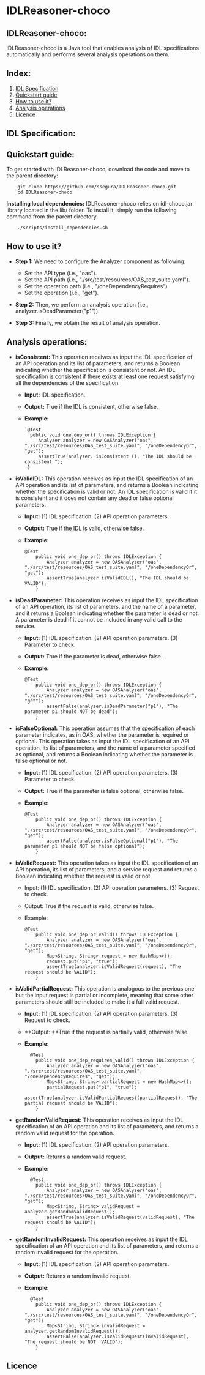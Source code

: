 # IDLReasoner-choco
## IDLReasoner-choco: 
IDLReasoner-choco is a Java tool that enables analysis of IDL specifications automatically and performs several analysis operations on them.

## Index:

1. [IDL Specification](#idl-specification)
2. [Quickstart guide](#quickstart-guide)
3. [How to use it?](#how-to-use-it)
4. [Analysis operations](#analysis-operations)
5. [Licence](#licence)


## IDL Specification:
## Quickstart guide:
To get started with IDLReasoner-choco, download the code and move to the parent directory:

        git clone https://github.com/ssegura/IDLReasoner-choco.git
        cd IDLReasoner-choco

**Installing local dependencies:**
IDLReasoner-choco relies on idl-choco.jar library located in the lib/ folder. To install it, simply run the following command from the parent directory.

        ./scripts/install_dependencies.sh

## How to use it?

-	**Step 1:** We need to configure the Analyzer component as following:

    -	Set the API type (i.e., "oas").
    -	Set the API path (i.e., "./src/test/resources/OAS_test_suite.yaml").
    -	Set the operation path (i.e., "/oneDependencyRequires")
    -	Set the operation (i.e., "get").
  
- **Step 2:**	Then, we perform an analysis operation (i.e., analyzer.isDeadParameter("p1")).
- **Step 3:** Finally, we obtain the result of analysis operation.

## Analysis operations:

- **isConsistent:** This operation receives as input the IDL specification of an API operation and its list of parameters, and returns a Boolean indicating whether the specification is consistent or not. An IDL specification is consistent if there exists at least one request satisfying all the dependencies of the specification.

   - **Input:** IDL specification.
   - **Output:** True if the IDL is consistent, otherwise false.
   - **Example:**
          
          @Test
           public void one_dep_or() throws IDLException {
              Analyzer analyzer = new OASAnalyzer("oas", "./src/test/resources/OAS_test_suite.yaml", "/oneDependencyOr", "get");
              assertTrue(analyzer. isConsistent (), "The IDL should be consistent ");
          } 
          
- **isValidIDL:** This operation receives as input the IDL specification of an API operation and its list of parameters, and returns a Boolean indicating whether the specification is valid or not. An IDL specification is valid if it is consistent and it does not contain any dead or false optional parameters.

    -	**Input:** (1) IDL specification. (2) API operation parameters.
    -	**Output:** True if the IDL is valid, otherwise false.
    -	**Example:**
    
            @Test
                public void one_dep_or() throws IDLException {
                    Analyzer analyzer = new OASAnalyzer("oas", "./src/test/resources/OAS_test_suite.yaml", "/oneDependencyOr", "get");
                    assertTrue(analyzer.isValidIDL(), "The IDL should be VALID");
                }

- **isDeadParameter:** This operation receives as input the IDL specification of an API operation, its list of parameters, and the name of a parameter, and it returns a Boolean indicating whether the parameter is dead or not. A parameter is dead if it cannot be included in any valid call to the service.

    -	**Input:** (1) IDL specification. (2) API operation parameters. (3) Parameter to check.
    -	**Output:** True if the parameter is dead, otherwise false.
    -	**Example:**
    
            @Test
                public void one_dep_or() throws IDLException {
                    Analyzer analyzer = new OASAnalyzer("oas", "./src/test/resources/OAS_test_suite.yaml", "/oneDependencyOr", "get");
                    assertFalse(analyzer.isDeadParameter("p1"), "The parameter p1 should NOT be dead");
                }

- **isFalseOptional:** This operation assumes that the specification of each parameter indicates, as in OAS, whether the parameter is required or optional. This operation takes as input the IDL specification of an API operation, its list of parameters, and the name of a parameter specified as optional, and returns a Boolean indicating whether the parameter is false optional or not.

    -	**Input:** (1) IDL specification. (2) API operation parameters. (3) Parameter to check.
    -	**Output:** True if the parameter is false optional, otherwise false.
    -	**Example:**
    
            @Test
                public void one_dep_or() throws IDLException {
                    Analyzer analyzer = new OASAnalyzer("oas", "./src/test/resources/OAS_test_suite.yaml", "/oneDependencyOr", "get");
                    assertFalse(analyzer.isFalseOptional("p1"), "The parameter p1 should NOT be false optional");
                }
                
- **isValidRequest:** This operation takes as input the IDL specification of an API operation, its list of parameters, and a service request and returns a Boolean indicating whether the request is valid or not.

    -	Input: (1) IDL specification. (2) API operation parameters. (3) Request to check.
    -	Output: True if the request is valid, otherwise false.
    -	Example:
    
            @Test
                public void one_dep_or_valid() throws IDLException {
                    Analyzer analyzer = new OASAnalyzer("oas", "./src/test/resources/OAS_test_suite.yaml", "/oneDependencyOr", "get");
                    Map<String, String> request = new HashMap<>();
                    request.put("p1", "true");
                    assertTrue(analyzer.isValidRequest(request), "The request should be VALID");  
                }

- **isValidPartialRequest:** This operation is analogous to the previous one but the input request is partial or incomplete, meaning that some other parameters should still be included to make it a full valid request.

    -	**Input:** (1) IDL specification. (2) API operation parameters. (3) Request to check.
    -	**Output: **True if the request is partially valid, otherwise false.
    -	**Example:**
    
              @Test
                public void one_dep_requires_valid() throws IDLException {
                    Analyzer analyzer = new OASAnalyzer("oas", "./src/test/resources/OAS_test_suite.yaml", "/oneDependencyRequires", "get");
                    Map<String, String> partialRequest = new HashMap<>();
                    partialRequest.put("p1", "true");
                    assertTrue(analyzer.isValidPartialRequest(partialRequest), "The partial request should be VALID");
                }

- **getRandomValidRequest:** This operation receives as input the IDL specification of an API operation and its list of parameters, and returns a random valid request for the operation.

    -	**Input:** (1) IDL specification. (2) API operation parameters.
    -	**Output:** Returns a random valid request.
    -	**Example:**

              @Test
                public void one_dep_or() throws IDLException {
                    Analyzer analyzer = new OASAnalyzer("oas", "./src/test/resources/OAS_test_suite.yaml", "/oneDependencyOr", "get");
                    Map<String, String> validRequest = analyzer.getRandomValidRequest();
                    assertTrue(analyzer.isValidRequest(validRequest), "The request should be VALID");
                }

- **getRandomInvalidRequest:** This operation receives as input the IDL specification of an API operation and its list of parameters, and returns a random invalid request for the operation.
    -	**Input:** (1) IDL specification. (2) API operation parameters.
    -	**Output:** Returns a random invalid request.
    -	**Example:**
    
              @Test
                public void one_dep_or() throws IDLException {
                    Analyzer analyzer = new OASAnalyzer("oas", "./src/test/resources/OAS_test_suite.yaml", "/oneDependencyOr", "get");
                    Map<String, String> invalidRequest = analyzer.getRandomInvalidRequest();
                    assertFalse(analyzer.isValidRequest(invalidRequest), "The request should be NOT  VALID");
                }

    
## **Licence**

